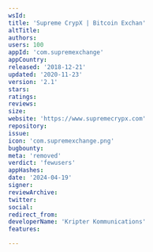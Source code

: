 ```yaml
---
wsId: 
title: 'Supreme CrypX | Bitcoin Exchan'
altTitle: 
authors: 
users: 100
appId: 'com.supremexchange'
appCountry: 
released: '2018-12-21'
updated: '2020-11-23'
version: '2.1'
stars: 
ratings: 
reviews: 
size: 
website: 'https://www.supremecrypx.com'
repository: 
issue: 
icon: 'com.supremexchange.png'
bugbounty: 
meta: 'removed'
verdict: 'fewusers'
appHashes: 
date: '2024-04-19'
signer: 
reviewArchive: 
twitter: 
social: 
redirect_from: 
developerName: 'Kripter Kommunications'
features: 

---
```



